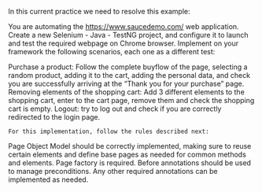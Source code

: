 In this current practice we need to resolve this example:

You are automating the  https://www.saucedemo.com/ web application. 
Create a new Selenium - Java - TestNG project, and configure it to launch and test the required webpage on Chrome browser. Implement on your framework the following scenarios, each one as a different test:

Purchase a product: Follow the complete buyflow of the page, selecting a random product, adding it to the cart, adding the personal data, and check you are successfully arriving at the “Thank you for your purchase” page.
Removing elements of the shopping cart: Add 3 different elements to the shopping cart, enter to the cart page, remove them and check the shopping cart is empty.
Logout: try to log out and check if you are correctly redirected to the login page.

	For this implementation, follow the rules described next:
	
Page Object Model should be correctly implemented, making sure to reuse certain elements and define base pages as needed for common methods and elements.
Page factory is required.
Before annotations should be used to manage preconditions. Any other required annotations can be implemented as needed.

